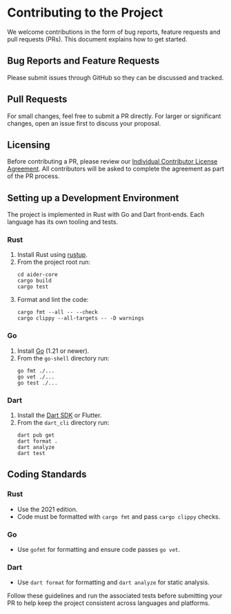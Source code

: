 # Contributing to the Project

We welcome contributions in the form of bug reports, feature requests and pull requests (PRs). This document explains how to get started.

## Bug Reports and Feature Requests

Please submit issues through GitHub so they can be discussed and tracked.

## Pull Requests

For small changes, feel free to submit a PR directly. For larger or significant changes, open an issue first to discuss your proposal.

## Licensing

Before contributing a PR, please review our [Individual Contributor License Agreement](https://aider.chat/docs/legal/contributor-agreement.html). All contributors will be asked to complete the agreement as part of the PR process.

## Setting up a Development Environment

The project is implemented in Rust with Go and Dart front‑ends. Each language has its own tooling and tests.

### Rust

1. Install Rust using [rustup](https://rustup.rs/).
2. From the project root run:
   ```
   cd aider-core
   cargo build
   cargo test
   ```
3. Format and lint the code:
   ```
   cargo fmt --all -- --check
   cargo clippy --all-targets -- -D warnings
   ```

### Go

1. Install [Go](https://go.dev/doc/install) (1.21 or newer).
2. From the `go-shell` directory run:
   ```
   go fmt ./...
   go vet ./...
   go test ./...
   ```

### Dart

1. Install the [Dart SDK](https://dart.dev/get-dart) or Flutter.
2. From the `dart_cli` directory run:
   ```
   dart pub get
   dart format .
   dart analyze
   dart test
   ```

## Coding Standards

### Rust
- Use the 2021 edition.
- Code must be formatted with `cargo fmt` and pass `cargo clippy` checks.

### Go
- Use `gofmt` for formatting and ensure code passes `go vet`.

### Dart
- Use `dart format` for formatting and `dart analyze` for static analysis.

Follow these guidelines and run the associated tests before submitting your PR to help keep the project consistent across languages and platforms.

